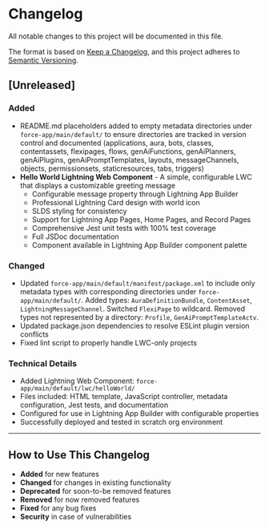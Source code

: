 # Changelog

All notable changes to this project will be documented in this file.

The format is based on [Keep a Changelog](https://keepachangelog.com/en/1.0.0/),
and this project adheres to [Semantic Versioning](https://semver.org/spec/v2.0.0.html).

## [Unreleased]

### Added

- README.md placeholders added to empty metadata directories under `force-app/main/default/` to ensure directories are tracked in version control and documented (applications, aura, bots, classes, contentassets, flexipages, flows, genAiFunctions, genAiPlanners, genAiPlugins, genAiPromptTemplates, layouts, messageChannels, objects, permissionsets, staticresources, tabs, triggers)
- **Hello World Lightning Web Component** - A simple, configurable LWC that displays a customizable greeting message
  - Configurable message property through Lightning App Builder
  - Professional Lightning Card design with world icon
  - SLDS styling for consistency
  - Support for Lightning App Pages, Home Pages, and Record Pages
  - Comprehensive Jest unit tests with 100% test coverage
  - Full JSDoc documentation
  - Component available in Lightning App Builder component palette

### Changed

- Updated `force-app/main/default/manifest/package.xml` to include only metadata types with corresponding directories under `force-app/main/default/`. Added types: `AuraDefinitionBundle`, `ContentAsset`, `LightningMessageChannel`. Switched `FlexiPage` to wildcard. Removed types not represented by a directory: `Profile`, `GenAiPromptTemplateActv`.
- Updated package.json dependencies to resolve ESLint plugin version conflicts
- Fixed lint script to properly handle LWC-only projects

### Technical Details

- Added Lightning Web Component: `force-app/main/default/lwc/helloWorld/`
- Files included: HTML template, JavaScript controller, metadata configuration, Jest tests, and documentation
- Configured for use in Lightning App Builder with configurable properties
- Successfully deployed and tested in scratch org environment

---

## How to Use This Changelog

- **Added** for new features
- **Changed** for changes in existing functionality
- **Deprecated** for soon-to-be removed features
- **Removed** for now removed features
- **Fixed** for any bug fixes
- **Security** in case of vulnerabilities
